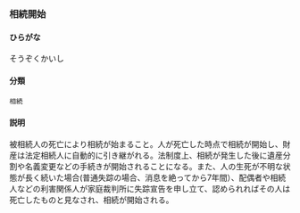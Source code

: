 <div style="display:none;">

## [あ行](securities-terms?id=あ行)
## [か行](securities-terms?id=か行)
## [さ行](securities-terms?id=さ行)

</div>

### 相続開始

#### ひらがな

そうぞくかいし

#### 分類

`相続`

#### 説明

被相続人の死亡により相続が始まること。人が死亡した時点で相続が開始し、財産は法定相続人に自動的に引き継がれる。法制度上、相続が発生した後に遺産分割や名義変更などの手続きが開始されることになる。また、人の生死が不明な状態が長く続いた場合(普通失踪の場合、消息を絶ってから7年間）、配偶者や相続人などの利害関係人が家庭裁判所に失踪宣告を申し立て、認められればその人は死亡したものと見なされ、相続が開始される。

<div style="display:none;">

## [た行](securities-terms?id=た行)
## [な行](securities-terms?id=な行)
## [は行](securities-terms?id=は行)
## [ま行](securities-terms?id=ま行)
## [や行](securities-terms?id=や行)
## [ら行](securities-terms?id=ら行)
## [わ行](securities-terms?id=わ行)
## [英数字・記号](securities-terms?id=英数字・記号)

</div>

